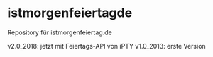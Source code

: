 # istmorgenfeiertagde
Repository für istmorgenfeiertag.de

v2.0_2018: jetzt mit Feiertags-API von iPTY
v1.0_2013: erste Version
